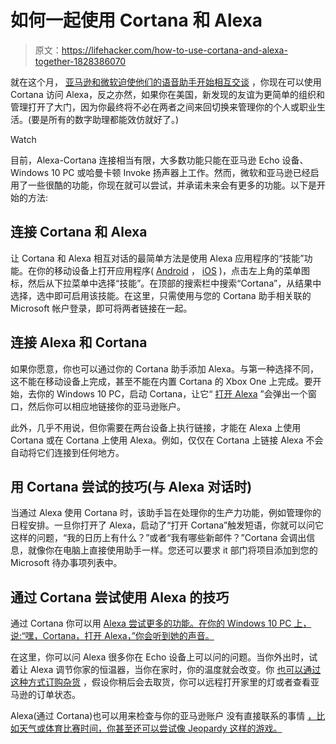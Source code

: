 # 如何一起使用 Cortana 和 Alexa

> 原文：<https://lifehacker.com/how-to-use-cortana-and-alexa-together-1828386070>

就在这个月， [亚马逊和微软迫使他们的语音助手开始相互交谈](https://www.tomshardware.com/news/microsoft-amazon-preview-cortana-alexa-integration,37607.html) ，你现在可以使用 Cortana 访问 Alexa，反之亦然，如果你在美国，新发现的友谊为更简单的组织和管理打开了大门，因为你最终将不必在两者之间来回切换来管理你的个人或职业生活。(要是所有的数字助理都能效仿就好了。)

Watch

目前，Alexa-Cortana 连接相当有限，大多数功能只能在亚马逊 Echo 设备、Windows 10 PC 或哈曼卡顿 Invoke 扬声器上工作。然而，微软和亚马逊已经启用了一些很酷的功能，你现在就可以尝试，并承诺未来会有更多的功能。以下是开始的方法:

## 连接 Cortana 和 Alexa

让 Cortana 和 Alexa 相互对话的最简单方法是使用 Alexa 应用程序的“技能”功能。在你的移动设备上打开应用程序( [Android](https://play.google.com/store/apps/details?id=com.amazon.dee.app&hl=en_US) ， [iOS](https://itunes.apple.com/us/app/amazon-alexa/id944011620?mt=8) )，点击左上角的菜单图标，然后从下拉菜单中选择“技能”。在顶部的搜索栏中搜索“Cortana”，从结果中选择，选中即可启用该技能。在这里，只需使用与您的 Cortana 助手相关联的 Microsoft 帐户登录，即可将两者链接在一起。

## 连接 Alexa 和 Cortana

如果你愿意，你也可以通过你的 Cortana 助手添加 Alexa。与第一种选择不同，这不能在移动设备上完成，甚至不能在内置 Cortana 的 Xbox One 上完成。要开始，去你的 Windows 10 PC，启动 Cortana，让它“ [打开 Alexa](https://blogs.microsoft.com/ai/alexa-cortana-public-preview/) ”会弹出一个窗口，然后你可以相应地链接你的亚马逊账户。

此外，几乎不用说，但你需要在两台设备上执行链接，才能在 Alexa 上使用 Cortana 或在 Cortana 上使用 Alexa。例如，仅仅在 Cortana 上链接 Alexa 不会自动将它们连接到任何地方。

## 用 Cortana 尝试的技巧(与 Alexa 对话时)

当通过 Alexa 使用 Cortana 时，该助手旨在处理你的生产力功能，例如管理你的日程安排。一旦你打开了 Alexa，启动了“打开 Cortana”触发短语，你就可以问它这样的问题，“我的日历上有什么？”或者“我有哪些新邮件？”Cortana 会调出信息，就像你在电脑上直接使用助手一样。您还可以要求 it 部门将项目添加到您的 Microsoft 待办事项列表中。

## 通过 Cortana 尝试使用 Alexa 的技巧

通过 Cortana 你可以用 [Alexa 尝试更多的功能。在你的 Windows 10 PC 上，说:“嘿，Cortana，打开 Alexa，”你会听到她的声音。](https://blog.aboutamazon.com/devices/alexa-open-cortana-cortana-open-alexa) 

在这里，你可以问 Alexa 很多你在 Echo 设备上可以问的问题。当你外出时，试着让 Alexa 调节你家的恒温器，当你在家时，你的温度就会改变。你 [也可以通过这种方式订购杂货](https://blogs.microsoft.com/ai/alexa-cortana-public-preview/) ，假设你稍后会去取货，你可以远程打开家里的灯或者查看亚马逊的订单状态。

Alexa(通过 Cortana)也可以用来检查与你的亚马逊账户 没有直接联系的事情 [，比如天气或体育比赛时间，你甚至还可以尝试像 Jeopardy 这样的游戏。](https://www.youtube.com/watch?v=AKgx7Cph2Fs)